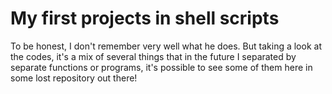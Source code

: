 # My first projects in shell scripts

To be honest, I don't remember very well what he does. But taking a look at the codes, it's a mix of several things that in the future I separated by separate functions or programs, it's possible to see some of them here in some lost repository out there!